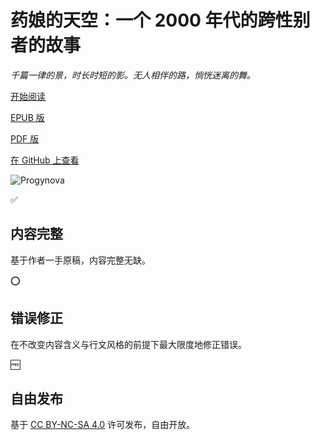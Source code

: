 # 药娘的天空：一个 2000 年代的跨性别者的故事

_千篇一律的景，时长时短的影。无人相伴的路，惝恍迷离的舞。_

[开始阅读](/foreword)

[EPUB 版](/药娘的天空.epub)

[PDF 版](/药娘的天空.pdf)

[在 GitHub 上查看](https://github.com/proskynova)

![Progynova](/progynova.png)

✅

## 内容完整

基于作者一手原稿，内容完整无缺。

⭕

## 错误修正

在不改变内容含义与行文风格的前提下最大限度地修正错误。

🆓

## 自由发布

基于 [CC BY-NC-SA 4.0](https://creativecommons.org/licenses/by-nc-sa/4.0/deed.zh-hans) 许可发布，自由开放。
